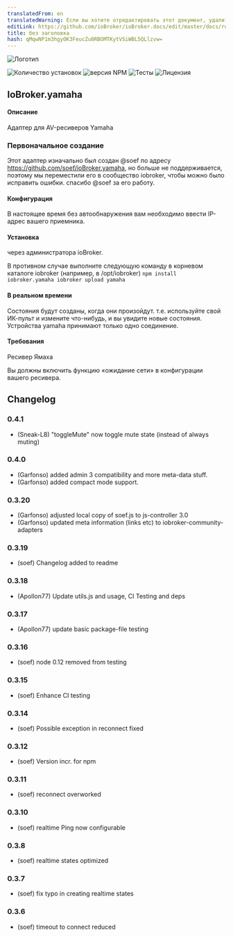 ```yaml
---
translatedFrom: en
translatedWarning: Если вы хотите отредактировать этот документ, удалите поле «translationFrom», в противном случае этот документ будет снова автоматически переведен
editLink: https://github.com/ioBroker/ioBroker.docs/edit/master/docs/ru/adapterref/iobroker.yamaha/README.md
title: без заголовка
hash: qMqwNP1m3hgyOK3FeucZu0RBOMTKytVSiWBL5QLlzvw=
---
```

![Логотип](../../../en/adapterref/iobroker.yamaha/admin/yamaha.png)

![Количество установок](http://iobroker.live/badges/yamaha-stable.svg)
![версия NPM](http://img.shields.io/npm/v/iobroker.yamaha.svg)
![Тесты](http://img.shields.io/travis/iobroker-community-adapters/ioBroker.yamaha/master.svg)
![Лицензия](https://img.shields.io/badge/license-MIT-blue.svg?style=flat)

## IoBroker.yamaha
#### Описание
Адаптер для AV-ресиверов Yamaha

### Первоначальное создание
Этот адаптер изначально был создан @soef по адресу https://github.com/soef/ioBroker.yamaha, но больше не поддерживается, поэтому мы переместили его в сообщество iobroker, чтобы можно было исправить ошибки. спасибо @soef за его работу.

#### Конфигурация
В настоящее время без автообнаружения вам необходимо ввести IP-адрес вашего приемника.

#### Установка
через администратора ioBroker.

В противном случае выполните следующую команду в корневом каталоге iobroker (например, в /opt/iobroker) `` npm install iobroker.yamaha iobroker upload yamaha ``

#### В реальном времени
Состояния будут созданы, когда они произойдут. т.е. используйте свой ИК-пульт и измените что-нибудь, и вы увидите новые состояния.
Устройства yamaha принимают только одно соединение.

#### Требования
Ресивер Ямаха

Вы должны включить функцию «ожидание сети» в конфигурации вашего ресивера.

## Changelog
### 0.4.1
* (Sneak-L8) "toggleMute" now toggle mute state (instead of always muting)
### 0.4.0
* (Garfonso) added admin 3 compatibility and more meta-data stuff.
* (Garfonso) added compact mode support.
### 0.3.20
* (Garfonso) adjusted local copy of soef.js to js-controller 3.0
* (Garfonso) updated meta information (links etc) to iobroker-community-adapters
### 0.3.19
* (soef) Changelog added to readme
### 0.3.18
* (Apollon77) Update utils.js and usage, CI Testing and deps
### 0.3.17
* (Apollon77) update basic package-file testing
### 0.3.16
* (soef) node 0.12 removed from testing
### 0.3.15
* (soef) Enhance CI testing
### 0.3.14
* (soef) Possible exception in reconnect fixed
### 0.3.12
* (soef) Version incr. for npm
### 0.3.11
* (soef) reconnect overworked
### 0.3.10
* (soef) realtime Ping now configurable
### 0.3.8
* (soef) realtime states optimized
### 0.3.7
* (soef) fix typo in creating realtime states
### 0.3.6
* (soef) timeout to connect reduced

<!--

## License
The MIT License (MIT)

Copyright (c) 2015-2020 soef <soef@gmx.net>

Permission is hereby granted, free of charge, to any person obtaining a copy
of this software and associated documentation files (the "Software"), to deal
in the Software without restriction, including without limitation the rights
to use, copy, modify, merge, publish, distribute, sublicense, and/or sell
copies of the Software, and to permit persons to whom the Software is
furnished to do so, subject to the following conditions:

The above copyright notice and this permission notice shall be included in
all copies or substantial portions of the Software.

THE SOFTWARE IS PROVIDED "AS IS", WITHOUT WARRANTY OF ANY KIND, EXPRESS OR
IMPLIED, INCLUDING BUT NOT LIMITED TO THE WARRANTIES OF MERCHANTABILITY,
FITNESS FOR A PARTICULAR PURPOSE AND NONINFRINGEMENT. IN NO EVENT SHALL THE
AUTHORS OR COPYRIGHT HOLDERS BE LIABLE FOR ANY CLAIM, DAMAGES OR OTHER
LIABILITY, WHETHER IN AN ACTION OF CONTRACT, TORT OR OTHERWISE, ARISING FROM,
OUT OF OR IN CONNECTION WITH THE SOFTWARE OR THE USE OR OTHER DEALINGS IN
THE SOFTWARE.
-->